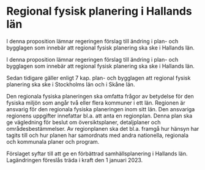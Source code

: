 # Regional fysisk planering i Hallands län

I denna proposition lämnar regeringen förslag till ändring i plan- och bygglagen som innebär att regional fysisk planering ska ske i Hallands län.

I denna proposition lämnar regeringen förslag till ändring i plan- och bygglagen som innebär att regional fysisk planering ska ske i Hallands län.

Sedan tidigare gäller enligt 7 kap. plan- och bygglagen att regional fysisk planering ska ske i Stockholms län och i Skåne län.

Den regionala fysiska planeringen ska omfatta frågor av betydelse för den fysiska miljön som angår två eller flera kommuner i ett län. Regionen är ansvarig för den regionala fysiska planeringen inom sitt län. Den ansvariga regionens uppgifter innefattar bl.a. att anta en regionplan. Denna plan ska ge vägledning för beslut om översiktsplaner, detaljplaner och områdesbestämmelser. Av regionplanen ska det bl.a. framgå hur hänsyn har tagits till och hur planen har samordnats med andra nationella, regionala och kommunala planer och program.

Förslaget syftar till att ge en förbättrad samhällsplanering i Hallands län. Lagändringen föreslås träda i kraft den 1 januari 2023.
